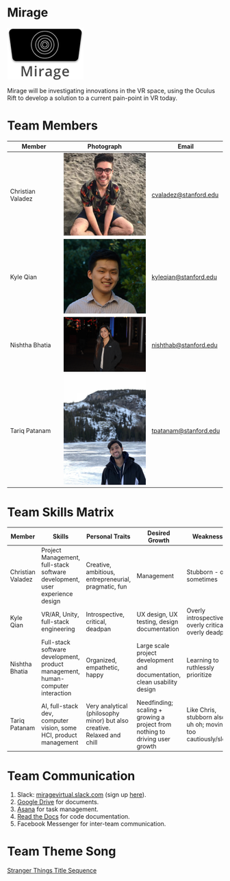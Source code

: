 # Mirage

<img src="./assets/mirage_bleh.png">

Mirage will be investigating innovations in the VR space, using the Oculus Rift to develop a solution to a current pain-point in VR today. 

# Team Members 
| Member | Photograph | Email |
| --- | --- | --- |
Christian Valadez | <img src="./teamImages/christianValadez.png" width="200" /> | cvaladez@stanford.edu |
Kyle Qian | <img src="./teamImages/DSC_0742_HEAD.jpg" width="200" /> | kyleqian@stanford.edu |
Nishtha Bhatia | <img src="./teamImages/NishthaBhatia.JPG" width="200" /> | nishthab@stanford.edu |
Tariq Patanam | <img src="./teamImages/tariq.JPG" width="200" /> | tpatanam@stanford.edu |

# Team Skills Matrix
| Member | Skills | Personal Traits | Desired Growth | Weaknesses | Hat
| --- | --- | --- | --- | --- | --- |
Christian Valadez | Project Management, full-stack software development, user experience design | Creative, ambitious, entrepreneurial, pragmatic, fun | Management | Stubborn - only sometimes
Kyle Qian | VR/AR, Unity, full-stack engineering | Introspective, critical, deadpan | UX design, UX testing, design documentation | Overly introspective, overly critical, overly deadpan | Black
Nishtha Bhatia | Full-stack software development, product management, human-computer interaction | Organized, empathetic, happy | Large scale project development and documentation, clean usability design | Learning to ruthlessly prioritize | Yellow and Green (tie)
Tariq Patanam | AI, full-stack dev, computer vision, some HCI, product management | Very analytical (philosophy minor) but also creative. Relaxed and chill | Needfinding; scaling + growing a project from nothing to driving user growth | Like Chris, stubborn also - uh oh; moving too cautiously/slowly | Blue hat 

# Team Communication
1. Slack: [miragevirtual.slack.com](miragevirtual.slack.com) (sign up [here](miragevirtual.slack.com/signup)). 
2. [Google Drive](https://drive.google.com/drive/folders/1jfLRd1LUpXFvMFWj3mJqMv_H4NW2ADWq?usp=sharing) for documents.
3. [Asana](https://app.asana.com/0/535441241418527/board?utm_source=asana_email&utm_medium=organic_email&utm_campaign=eng_invite_prod) for task management.
4. [Read the Docs](https://readthedocs.org) for code documentation.
5. Facebook Messenger for inter-team communication.

# Team Theme Song
[Stranger Things Title Sequence](https://www.youtube.com/watch?v=-RcPZdihrp4) 
